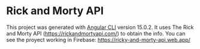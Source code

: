 # Rick and Morty API

This project was generated with [Angular CLI](https://github.com/angular/angular-cli) version 15.0.2.
It uses The Rick and Morty API (https://rickandmortyapi.com/) to obtain the info.
You can see the proyect working in Firebase:
https://ricky-and-morty-api.web.app/


